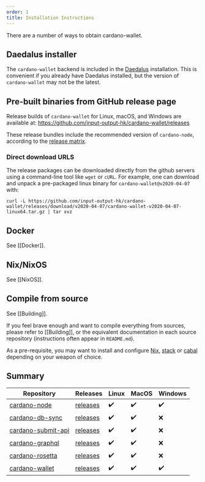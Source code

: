 ```yaml
---
order: 1
title: Installation Instructions
---
```


There are a number of ways to obtain cardano-wallet.

## Daedalus installer

The `cardano-wallet` backend is included in the [Daedalus](https://daedaluswallet.io) installation. This is convenient if you already have Daedalus installed, but the version of `cardano-wallet` may not be the latest.

## Pre-built binaries from GitHub release page

Release builds of `cardano-wallet` for Linux, macOS, and Windows are available at:
https://github.com/input-output-hk/cardano-wallet/releases

These release bundles include the recommended version of `cardano-node`, according to the [release matrix](https://github.com/input-output-hk/cardano-wallet#latest-releases).

### Direct download URLS

The release packages can be downloaded directly from the github servers using a command-line tool like `wget` or `cURL`. For example, one can download and unpack a pre-packaged linux binary for `cardano-wallet@v2020-04-07` with:

```
curl -L https://github.com/input-output-hk/cardano-wallet/releases/download/v2020-04-07/cardano-wallet-v2020-04-07-linux64.tar.gz | tar xvz
```

## Docker

See [[Docker]].

## Nix/NixOS

See [[NixOS]].

## Compile from source

See [[Building]].

If you feel brave enough and want to compile everything from sources, please refer to [[Building]], or the equivalent documentation in each source repository (instructions often appear in `README.md`).

As a pre-requisite, you may want to install and configure [Nix](https://nixos.org/), [stack](https://docs.haskellstack.org/en/stable/README/) or [cabal](https://www.haskell.org/cabal/) depending on your weapon of choice.

## Summary

Repository                           | Releases                            | Linux | MacOS | Windows |
---                                  | ---                                 | ---   | --    | ---     |
[cardano-node][cardano-node]         | [releases][release-cardano-node]    | ✔️     | ✔️     | ✔️       |
[cardano-db-sync][cardano-db-sync]   | [releases][release-cardano-db-sync] | ✔️     | ✔️     | ❌      |
[cardano-submit-api][cardano-submit-api]   | [releases][release-cardano-node]    | ✔️     | ✔️     | ❌      |
[cardano-graphql][cardano-graphql]   | [releases][release-cardano-graphql] | ✔️     | ✔️     | ❌      |
[cardano-rosetta][cardano-rosetta]     | [releases][release-cardano-rosetta]  | ✔️     | ✔️     | ❌       |
[cardano-wallet][cardano-wallet]     | [releases][release-cardano-wallet]  | ✔️     | ✔️     | ✔️       |

[cardano-node]: https://github.com/input-output-hk/cardano-node
[cardano-db-sync]: https://github.com/input-output-hk/cardano-db-sync
[cardano-submit-api]: https://github.com/input-output-hk/cardano-node/tree/master/cardano-submit-api
[cardano-rosetta]: https://github.com/input-output-hk/cardano-rosetta
[cardano-graphql]: https://github.com/input-output-hk/cardano-graphql
[cardano-wallet]: https://github.com/input-output-hk/cardano-wallet

[release-cardano-node]: https://github.com/input-output-hk/cardano-node/releases
[release-cardano-db-sync]: https://github.com/input-output-hk/cardano-db-sync/releases
[release-cardano-graphql]: https://github.com/input-output-hk/cardano-graphql/releases
[release-cardano-rosetta]: https://github.com/input-output-hk/cardano-rosetta/releases
[release-cardano-wallet]: https://github.com/input-output-hk/cardano-wallet/releases

[cardano-node]: https://github.com/input-output-hk/cardano-node
[cardano-db-sync]: https://github.com/input-output-hk/cardano-db-sync
[cardano-submit-api]: https://github.com/input-output-hk/cardano-rest

[doc-cardano-db-sync]: https://github.com/input-output-hk/cardano-db-sync/blob/master/nix/docker.nix#L1-L35
[doc-cardano-rest]: https://github.com/input-output-hk/cardano-rest/wiki/Docker
[doc-cardano-graphql]: https://github.com/input-output-hk/cardano-graphql/wiki/Docker
[doc-cardano-rosetta]: https://github.com/input-output-hk/cardano-rosetta
